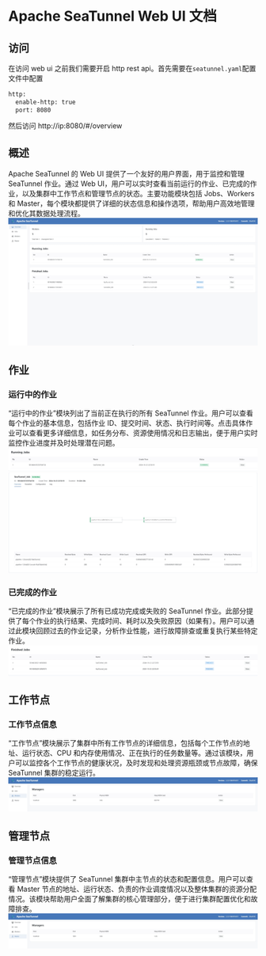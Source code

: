 # Apache SeaTunnel Web UI 文档

## 访问

在访问 web ui 之前我们需要开启 http rest api。首先需要在`seatunnel.yaml`配置文件中配置

```
http:
  enable-http: true
  port: 8080
```

然后访问 http://ip:8080/#/overview

## 概述

Apache SeaTunnel 的 Web UI 提供了一个友好的用户界面，用于监控和管理 SeaTunnel 作业。通过 Web UI，用户可以实时查看当前运行的作业、已完成的作业，以及集群中工作节点和管理节点的状态。主要功能模块包括 Jobs、Workers 和 Master，每个模块都提供了详细的状态信息和操作选项，帮助用户高效地管理和优化其数据处理流程。
![overview.png](../../images/ui/overview.png)

## 作业

### 运行中的作业

“运行中的作业”模块列出了当前正在执行的所有 SeaTunnel 作业。用户可以查看每个作业的基本信息，包括作业 ID、提交时间、状态、执行时间等。点击具体作业可以查看更多详细信息，如任务分布、资源使用情况和日志输出，便于用户实时监控作业进度并及时处理潜在问题。
![running.png](../../images/ui/running.png)
![detail.png](../../images/ui/detail.png)

### 已完成的作业

“已完成的作业”模块展示了所有已成功完成或失败的 SeaTunnel 作业。此部分提供了每个作业的执行结果、完成时间、耗时以及失败原因（如果有）。用户可以通过此模块回顾过去的作业记录，分析作业性能，进行故障排查或重复执行某些特定作业。
![finished.png](../../images/ui/finished.png)

## 工作节点

### 工作节点信息

“工作节点”模块展示了集群中所有工作节点的详细信息，包括每个工作节点的地址、运行状态、CPU 和内存使用情况、正在执行的任务数量等。通过该模块，用户可以监控各个工作节点的健康状况，及时发现和处理资源瓶颈或节点故障，确保 SeaTunnel 集群的稳定运行。
![workers.png](../../images/ui/workers.png)

## 管理节点

### 管理节点信息

“管理节点”模块提供了 SeaTunnel 集群中主节点的状态和配置信息。用户可以查看 Master 节点的地址、运行状态、负责的作业调度情况以及整体集群的资源分配情况。该模块帮助用户全面了解集群的核心管理部分，便于进行集群配置优化和故障排查。
![master.png](../../images/ui/master.png)
